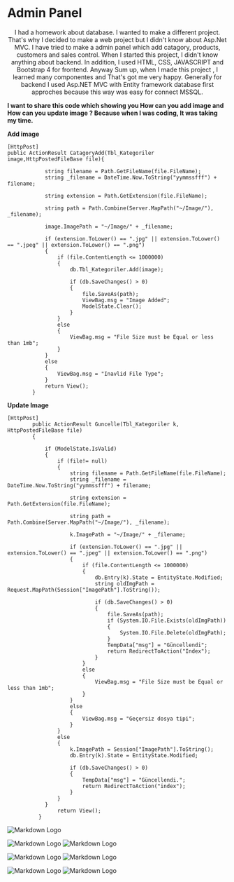 # Admin Panel

<div align="center">
I had a homework about database. I wanted to make a different project. That's why I decided to make a web project but I didn't know about Asp.Net MVC.
I have tried to make a admin panel which add catagory, products, customers and sales control. When I started this project, I didn't know anything about backend. In addition, I used HTML, CSS, JAVASCRIPT and Bootstrap 4 for frontend.
Anyway Sum up, when I made this project , I learned many componentes and That's got me very happy.
Generally for backend I used Asp.NET MVC with Entity framework database first approches because this way was easy for connect MSSQL.
</div>



__I want to share this code which showing you How can you add image and How can you update image ? Because when I was coding, It was taking my time.__


__Add image__

```
[HttpPost]
public ActionResult CatagoryAdd(Tbl_Kategoriler image,HttpPostedFileBase file){
        
            string filename = Path.GetFileName(file.FileName);
            string _filename = DateTime.Now.ToString("yymmssfff") + filename;

            string extension = Path.GetExtension(file.FileName);

            string path = Path.Combine(Server.MapPath("~/Image/"), _filename);

            image.ImagePath = "~/Image/" + _filename;

            if (extension.ToLower() == ".jpg" || extension.ToLower() == ".jpeg" || extension.ToLower() == ".png")
            {
                if (file.ContentLength <= 1000000)
                {
                    db.Tbl_Kategoriler.Add(image);

                    if (db.SaveChanges() > 0)
                    {
                        file.SaveAs(path);
                        ViewBag.msg = "Image Added";
                        ModelState.Clear();
                    }
                }
                else
                {
                    ViewBag.msg = "File Size must be Equal or less than 1mb";
                }
            }
            else
            {
                ViewBag.msg = "Inavlid File Type";
            }
            return View();
        }
```
__Update Image__

```
[HttpPost]
        public ActionResult Guncelle(Tbl_Kategoriler k, HttpPostedFileBase file)
        {
            
            if (ModelState.IsValid)
            {
                if (file!= null)
                {
                    string filename = Path.GetFileName(file.FileName);
                    string _filename = DateTime.Now.ToString("yymmssfff") + filename;

                    string extension = Path.GetExtension(file.FileName);

                    string path = Path.Combine(Server.MapPath("~/Image/"), _filename);

                    k.ImagePath = "~/Image/" + _filename;

                    if (extension.ToLower() == ".jpg" || extension.ToLower() == ".jpeg" || extension.ToLower() == ".png")
                    {
                        if (file.ContentLength <= 1000000)
                        {
                            db.Entry(k).State = EntityState.Modified;
                            string oldImgPath = Request.MapPath(Session["ImagePath"].ToString());

                            if (db.SaveChanges() > 0)
                            {
                                file.SaveAs(path);
                                if (System.IO.File.Exists(oldImgPath))
                                {
                                    System.IO.File.Delete(oldImgPath);
                                }
                                TempData["msg"] = "Güncellendi";
                                return RedirectToAction("Index");
                            }
                        }
                        else
                        {
                            ViewBag.msg = "File Size must be Equal or less than 1mb";
                        }
                    }
                    else
                    {
                        ViewBag.msg = "Geçersiz dosya tipi";
                    }
                }
                else
                {
                    k.ImagePath = Session["ImagePath"].ToString();
                    db.Entry(k).State = EntityState.Modified;

                    if (db.SaveChanges() > 0)
                    {
                        TempData["msg"] = "Güncellendi.";
                        return RedirectToAction("index");
                    }
                }
            }
                return View();
          }
```
            
           

![Markdown Logo](https://github.com/codepumps/admin_panel/blob/master/share_img/admin.png)

![Markdown Logo](https://github.com/codepumps/admin_panel/blob/master/share_img/catagory.png)
![Markdown Logo](https://github.com/codepumps/admin_panel/blob/master/share_img/add_catagory.png)

![Markdown Logo](https://github.com/codepumps/admin_panel/blob/master/share_img/protuct.png)
![Markdown Logo](https://github.com/codepumps/admin_panel/blob/master/share_img/update.png)

![Markdown Logo](https://github.com/codepumps/admin_panel/blob/master/share_img/database.png)
![Markdown Logo](https://github.com/codepumps/admin_panel/blob/master/share_img/customer.png)
